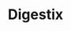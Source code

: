 ---
slug: https://www.alimentarium.org/sites/default/files/games/Digestix_HTML5/index.html
title: 'Digestix'
imgSrc: '/images/digestix.png'
tags: ['Alimentarium', 'Serious Game', 'Digestion']
external: true
---